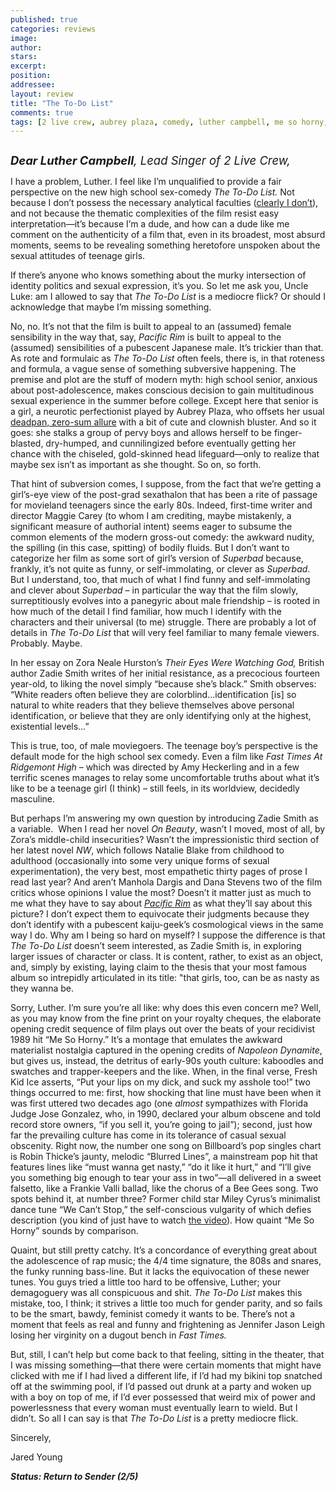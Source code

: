 ```yaml
---
published: true
categories: reviews
image:
author: 
stars: 
excerpt: 
position: 
addressee: 
layout: review
title: "The To-Do List"
comments: true
tags: [2 live crew, aubrey plaza, comedy, luther campbell, me so horny, sex, teen, to-do list, Uncategorized]
---
```

<div><p><span class="full-image-block ssNonEditable"><img src="http://static.squarespace.com/static/5005f6bcc4aa41161b33e89e/5329cf1fe4b07c068ebf74de/5329cf1fe4b07c068ebf7881/1375455914407/to-do-list.jpg" alt="" /></span></p>
<p><em style="font-size:120%;"><span style="font-size:110%;"><strong>Dear Luther Campbell</strong>, Lead Singer of 2 Live Crew,</span></em></p>
<p>I have a problem, Luther. I feel like I&rsquo;m unqualified to provide a fair perspective on the new high school sex-comedy <em>The To-Do List. </em>Not because I don&rsquo;t possess the necessary analytical faculties (<a href="/letters/author/jyoung">clearly I don&rsquo;t</a>), and not because the thematic complexities of the film resist easy interpretation&mdash;it&rsquo;s because I&rsquo;m a dude, and how can a dude like me comment on the authenticity of a film that, even in its broadest, most absurd moments, seems to be revealing something heretofore unspoken about the sexual attitudes of teenage girls.</p>
<p>If there&rsquo;s anyone who knows something about the murky intersection of identity politics and sexual expression, it&rsquo;s you. So let me ask you, Uncle Luke: am I allowed to say that <em>The To-Do List</em> is a mediocre flick? Or should I acknowledge that maybe I&rsquo;m missing something.</p>
<p>No, no. It&rsquo;s not that the film is built to appeal to an (assumed) female sensibility in the way that, say, <em>Pacific Rim</em> is built to appeal to the (assumed) sensibilities of a pubescent Japanese male. It&rsquo;s trickier than that. As rote and formulaic as<em> The To-Do List</em> often feels, there is, in that roteness and formula, a vague sense of something subversive happening. The premise and plot are the stuff of modern myth: high school senior, anxious about post-adolescence, makes conscious decision to gain multitudinous sexual experience in the summer before college. Except here that senior is a girl, a neurotic perfectionist played by Aubrey Plaza, who offsets her usual <a href="/letters/2013/3/13/safety-not-guaranteed.html">deadpan, zero-sum allure</a> with a bit of cute and clownish bluster. And so it goes: she stalks a group of pervy boys and allows herself to be finger-blasted, dry-humped, and cunnilingized before eventually getting her chance with the chiseled, gold-skinned head lifeguard&mdash;only to realize that maybe sex isn&rsquo;t as important as she thought. So on, so forth.</p>
<p>That hint of subversion comes, I suppose, from the fact that we&rsquo;re getting a girl&rsquo;s-eye view of the post-grad sexathalon that has been a rite of passage for movieland teenagers since the early 80s. Indeed, first-time writer and director Maggie Carey (to whom I am crediting, maybe mistakenly, a significant measure of authorial intent) seems eager to subsume the common elements of the modern gross-out comedy: the awkward nudity, the spilling (in this case, spitting) of bodily fluids. But I don&rsquo;t want to categorize her film as some sort of girl&rsquo;s version of <em>Superbad</em> because, frankly, it&rsquo;s not quite as funny, or self-immolating, or clever as <em>Superbad</em>. But I understand, too, that much of what I find funny and self-immolating and clever about <em>Superbad</em> &ndash; in particular the way that the film slowly, surreptitiously evolves into a panegyric about male friendship &ndash; is rooted in how much of the detail I find familiar, how much I identify with the characters and their universal (to me) struggle. There are probably a lot of details in <em>The To-Do List</em> that will very feel familiar to many female viewers. Probably. Maybe.</p>
<p>In her essay on Zora Neale Hurston&rsquo;s <em>Their Eyes Were Watching God,</em> British author Zadie Smith writes of her initial resistance, as a precocious fourteen year-old, to liking the novel simply &ldquo;because she&rsquo;s black.&rdquo; Smith observes: &ldquo;White readers often believe they are colorblind&hellip;identification [is] so natural to white readers that they believe themselves above personal identification, or believe that they are only identifying only at the highest, existential levels&hellip;&rdquo;</p>
<p>This is true, too, of male moviegoers. The teenage boy&rsquo;s perspective is the default mode for the high school sex comedy. Even a film like <em>Fast Times At Ridgemont High</em> &ndash; which was directed by Amy Heckerling and in a few terrific scenes manages to relay some uncomfortable truths about what it&rsquo;s like to be a teenage girl (I think) &ndash; still feels, in its worldview, decidedly masculine.&nbsp;</p>
<p>But perhaps I&rsquo;m answering my own question by introducing Zadie Smith as a variable. &nbsp;When I read her novel <em>On Beauty</em>, wasn&rsquo;t I moved, most of all, by Zora&rsquo;s middle-child insecurities? Wasn&rsquo;t the impressionistic third section of her latest novel <em>NW</em>, which follows Natalie Blake from childhood to adulthood (occasionally into some very unique forms of sexual experimentation), the very best, most empathetic thirty pages of prose I read last year? And aren&rsquo;t Manhola Dargis and Dana Stevens two of the film critics whose opinions I value the most? Doesn&rsquo;t it matter just as much to me what they have to say about <em><a href="http://www.slate.com/articles/arts/movies/2013/07/guillermo_del_toro_s_pacific_rim_reviewed.html">Pacific Rim</a></em> as what they&rsquo;ll say about this picture? I don&rsquo;t expect them to equivocate their judgments because they don&rsquo;t identify with a pubescent kaiju-geek&rsquo;s cosmological views in the same way I do. Why am I being so hard on myself? I suppose the difference is that <em>The To-Do List </em>doesn&rsquo;t seem interested, as Zadie Smith is, in exploring larger issues of character or class. It is content, rather, to exist as an object, and, simply by existing, laying claim to the thesis that your most famous album so intrepidly articulated in its title: "that girls, too, can be as nasty as they wanna be.</p>
<p>Sorry, Luther. I&rsquo;m sure you&rsquo;re all like: why does this even concern me? Well, as you may know from the fine print on your royalty cheques, the elaborate opening credit sequence of film plays out over the beats of your recidivist 1989 hit &ldquo;Me So Horny.&rdquo; It&rsquo;s a montage that emulates the awkward materialist nostalgia captured in the opening credits of <em>Napoleon Dynamite</em>, but gives us, instead, the detritus of early-90s youth culture: kaboodles and swatches and trapper-keepers and the like. When, in the final verse, Fresh Kid Ice asserts, &ldquo;Put your lips on my dick, and suck my asshole too!&rdquo; two things occurred to me: first, how shocking that line must have been when it was first uttered two decades ago (one <em>almost</em> sympathizes with Florida Judge Jose Gonzalez, who, in 1990, declared your album obscene and told record store owners, &ldquo;if you sell it, you&#8217;re going to jail&rdquo;); second, just how far the prevailing culture has come in its tolerance of casual sexual obscenity. Right now, the number one song on Billboard&rsquo;s pop singles chart is Robin Thicke&rsquo;s jaunty, melodic &ldquo;Blurred Lines&rdquo;, a mainstream pop hit that features lines like &ldquo;must wanna get nasty,&rdquo; &ldquo;do it like it hurt,&rdquo; and &ldquo;I&#8217;ll give you something big enough to tear your ass in two&rdquo;&mdash;all delivered in a sweet falsetto, like a Frankie Valli ballad, like the chorus of a Bee Gees song. Two spots behind it, at number three? Former child star Miley Cyrus&rsquo;s minimalist dance tune &ldquo;We Can&rsquo;t Stop,&rdquo; the self-conscious vulgarity of which defies description (you kind of just have to watch <a href="http://www.youtube.com/watch?v=LrUvu1mlWco">the video</a>). How quaint &ldquo;Me So Horny&rdquo; sounds by comparison.</p>
<p>Quaint, but still pretty catchy. It&rsquo;s a concordance of everything great about the adolescence of rap music; the 4/4 time signature, the 808s and snares, the funky running bass-line. But it lacks the equivocation of these newer tunes. You guys tried a little too hard to be offensive, Luther; your demagoguery was all conspicuous and shit. <em>The To-Do List</em> makes this mistake, too, I think; it strives a little too much for gender parity, and so fails to be the smart, bawdy, feminist comedy it wants to be. There&rsquo;s not a moment that feels as real and funny and frightening as Jennifer Jason Leigh losing her virginity on a dugout bench in <em>Fast Times.</em></p>
<p>But, still, I can&rsquo;t help but come back to that feeling, sitting in the theater, that I was missing something&mdash;that there were certain moments that might have clicked with me if I had lived a different life, if I&rsquo;d had my bikini top snatched off at the swimming pool, if I&rsquo;d passed out drunk at a party and woken up with a boy on top of me, if I&rsquo;d ever possessed that weird mix of power and powerlessness that every woman must eventually learn to wield. But I didn&rsquo;t. So all I can say is that <em>The To-Do List</em> is a pretty mediocre flick.</p>
<p>Sincerely,&nbsp;</p>
<p>Jared Young</p>
<p><em><strong>Status: Return to Sender (2/5)</strong><br /></em></p></div>
